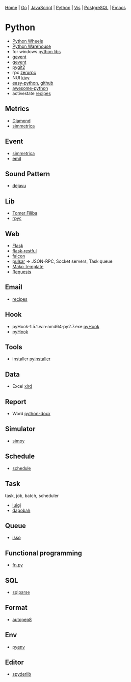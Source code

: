   [Home](https://github.com/mabotech/mabotree/blob/master/README.md)
| [Go](https://github.com/mabotech/mabotree/blob/master/go.md)
| [JavaScript](https://github.com/mabotech/mabotree/blob/master/js.md)
| [Python](https://github.com/mabotech/mabotree/blob/master/python.md)
| [Vis](https://github.com/mabotech/mabotree/blob/master/vis.md)
| [PostgreSQL](https://github.com/mabotech/mabotree/blob/master/pg.md)
| [Emacs](https://github.com/mabotech/mabotree/blob/master/emacs_sc.md)


# Python

- [Python Wheels](http://pythonwheels.com/)
- [Python Warehouse](https://warehouse.python.org/)
- for windows [python libs](http://www.lfd.uci.edu/~gohlke/pythonlibs/)
- [gevent](https://github.com/surfly/gevent)
- [gevent](http://gevent.org/)
- [pygit2](https://github.com/libgit2/pygit2)
- rpc [zerorpc](http://zerorpc.dotcloud.com/)
- NUI [kivy](http://kivy.org/)
- [easy-python](http://easy-python.readthedocs.org/en/latest/libraries.html), [github](https://github.com/fengsp/easy-python)
- [awesome-python](https://github.com/vinta/awesome-python)
- activestate [recipes](http://code.activestate.com/recipes/langs/python/)

## Metrics

- [Diamond](https://github.com/BrightcoveOS/Diamond)
- [simmetrica](https://github.com/o/simmetrica)


## Event

- [simmetrica](https://github.com/o/simmetrica)
- [emit](https://github.com/BrianHicks/emit)


## Sound Pattern

- [dejavu](https://github.com/worldveil/dejavu)

## Lib

- [Tomer Filiba](http://tomerfiliba.com/projects)
- [rpyc](https://github.com/tomerfiliba/rpyc)

## Web
- [Flask](http://flask.pocoo.org/)
- [flask-restful](https://github.com/flask-restful/flask-restful)
- [falcon](https://github.com/racker/falcon)
- [pulsar](https://github.com/quantmind/pulsar) -> JSON-RPC, Socket servers, Task queue
- [Mako Template](http://www.makotemplates.org/)
- [Requests](https://github.com/kennethreitz/requests)

## Email

- [recipes](http://code.activestate.com/recipes/473810/)

## Hook
- pyHook‑1.5.1.win‑amd64‑py2.7.exe [pyHook](http://www.lfd.uci.edu/~gohlke/pythonlibs/) 
- [pyHook](pyhook.wiki.sourceforge.net/) 

## Tools
- installer [pyinstaller](http://www.pyinstaller.org/)

## Data
- Excel [xlrd](https://github.com/python-excel/xlrd)

## Report
- Word [python-docx](https://github.com/python-openxml/python-docx)

## Simulator

- [simpy](https://simpy.readthedocs.org/en/latest/)


## Schedule

- [schedule](https://github.com/dbader/schedule)

## Task

task, job, batch, scheduler

- [luigi](https://github.com/spotify/luigi)
- [dagobah](https://github.com/thieman/dagobah)

## Queue

- [isso](https://github.com/posativ/isso)

## Functional programming 

- [fn.py](https://github.com/kachayev/fn.py)

## SQL

- [sqlparse](https://github.com/andialbrecht/sqlparse/)

## Format

- [autopep8](https://github.com/hhatto/autopep8)

## Env

- [pyenv](https://github.com/yyuu/pyenv)



## Editor

- [spyderlib](https://code.google.com/p/spyderlib/)